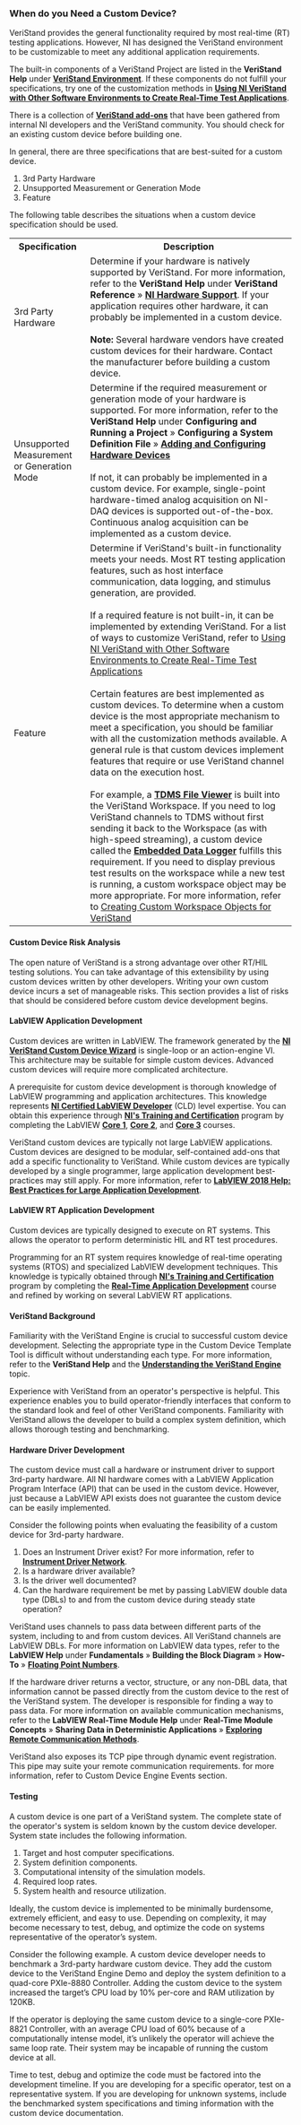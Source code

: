 ### When do you Need a Custom Device?

VeriStand provides the general functionality required by most real-time (RT) testing applications. However, NI has designed the VeriStand environment to be customizable to meet any additional application requirements.

The built-in components of a VeriStand Project are listed in the **VeriStand Help** under **[VeriStand Environment](https://www.ni.com/documentation/en/veristand/latest/manual/environment/)**. If these components do not fulfill your specifications, try one of the customization methods in **[Using NI VeriStand with Other Software Environments to Create Real-Time Test Applications](https://www.ni.com/en-us/innovations/white-papers/09/using-ni-veristand-with-other-software-environments-to-create-re.html)**.

There is a collection of **[VeriStand add-ons](https://www.ni.com/en-us/support/documentation/supplemental/15/veristand-add-ons.html)** that have been gathered from internal NI developers and the VeriStand community. You should check for an existing custom device before building one.

In general, there are three specifications that are best-suited for a custom device.
1.	3rd Party Hardware
2.	Unsupported Measurement or Generation Mode
3.	Feature

The following table describes the situations when a custom device specification should be used.

<table>
  <tr>
    <th>Specification</th>
    <th>Description</th>
  </tr>
  <tr>
    <td>3rd Party Hardware</td>
    <td>Determine if your hardware is natively supported by VeriStand. For more information, refer to the <strong>VeriStand Help</strong> under <strong>VeriStand Reference</strong> » <strong><a href="https://www.ni.com/documentation/en/veristand/latest/manual/ni-hardware-support/">NI Hardware Support</a></strong>. If your application requires other hardware, it can probably be implemented in a custom device. <br><br> <strong>Note:</strong> Several hardware vendors have created custom devices for their hardware. Contact the manufacturer before building a custom device.</td>
  </tr>
  <tr>
    <td>Unsupported Measurement or Generation Mode</td>
    <td>Determine if the required measurement or generation mode of your hardware is supported. For more information, refer to the <strong>VeriStand Help</strong> under <strong>Configuring and Running a Project</strong> » <strong>Configuring a System Definition File</strong> » <strong><a href="https://www.ni.com/documentation/en/veristand/latest/manual/add-configure-hardware-device/">Adding and Configuring Hardware Devices</a></strong> <br><br> If not, it can probably be implemented in a custom device. For example, single-point hardware-timed analog acquisition on NI-DAQ devices is supported out-of-the-box. Continuous analog acquisition can be implemented as a custom device.</td>
  </tr>
  <tr>
    <td>Feature</td>
    <td>Determine if VeriStand's built-in functionality meets your needs. Most RT testing application features, such as host interface communication, data logging, and stimulus generation, are provided. <br><br> If a required feature is not built-in, it can be implemented by extending VeriStand. For a list of ways to customize VeriStand, refer to <a href="https://www.ni.com/en-us/innovations/white-papers/09/using-ni-veristand-with-other-software-environments-to-create-re.html">Using NI VeriStand with Other Software Environments to Create Real-Time Test Applications</a> <br><br> Certain features are best implemented as custom devices. To determine when a custom device is the most appropriate mechanism to meet a specification, you should be familiar with all the customization methods available. A general rule is that custom devices implement features that require or use VeriStand channel data on the execution host. <br><br> For example, a <strong><a href="https://www.ni.com/documentation/en/veristand/latest/manual/enhance-workspace-tools/">TDMS File Viewer</a></strong> is built into the VeriStand Workspace. If you need to log VeriStand channels to TDMS without first sending it back to the Workspace (as with high-speed streaming), a custom device called the <strong><a href="https://www.ni.com/documentation/en/veristand/latest/manual/log-target-data-embedded-data-logger/">Embedded Data Logger</a></strong> fulfills this requirement. If you need to display previous test results on the workspace while a new test is running, a custom workspace object may be more appropriate. For more information, refer to <a href="https://knowledge.ni.com/KnowledgeArticleDetails?id=kA03q000000x4QfCAI&l=en-US">Creating Custom Workspace Objects for VeriStand</a></td>
  </tr>
</table>

#### Custom Device Risk Analysis

The open nature of VeriStand is a strong advantage over other RT/HIL testing solutions. You can take advantage of this extensibility by using custom devices written by other developers. Writing your own custom device incurs a set of manageable risks. This section provides a list of risks that should be considered before custom device development begins.

#### LabVIEW Application Development

Custom devices are written in LabVIEW. The framework generated by the **[NI VeriStand Custom Device Wizard](https://github.com/ni/niveristand-custom-device-wizard)** is single-loop or an action-engine VI. This architecture may be suitable for simple custom devices. Advanced custom devices will require more complicated architecture.

A prerequisite for custom device development is thorough knowledge of LabVIEW programming and application architectures. This knowledge represents **[NI Certified LabVIEW Developer](https://education.ni.com/badges/resources/1255)** (CLD) level expertise. You can obtain this experience through **[NI's Training and Certification](https://www.ni.com/en-us/shop/services/education-services.html)** program by completing the LabVIEW **[Core 1](https://www.ni.com/en-us/shop/services/education-services/customer-education-courses/labview-core-1-course-overview.html)**, **[Core 2](https://www.ni.com/en-us/shop/services/education-services/customer-education-courses/labview-core-2-course-overview.html)**, and **[Core 3](https://www.ni.com/en-us/shop/services/education-services/customer-education-courses/labview-core-3-course-overview.html)** courses.

VeriStand custom devices are typically not large LabVIEW applications. Custom devices are designed to be modular, self-contained add-ons that add a specific functionality to VeriStand. While custom devices are typically developed by a single programmer, large application development best-practices may still apply. For more information, refer to **[LabVIEW 2018 Help: Best Practices for Large Application Development](https://zone.ni.com/reference/en-XX/help/371361R-01/lvdevconcepts/best_practices_large_apps/)**.

#### LabVIEW RT Application Development

Custom devices are typically designed to execute on RT systems. This allows the operator to perform deterministic HIL and RT test procedures.

Programming for an RT system requires knowledge of real-time operating systems (RTOS) and specialized LabVIEW development techniques. This knowledge is typically obtained through **[NI's Training and Certification](https://www.ni.com/en-us/shop/services/education-services.html)** program by completing the **[Real-Time Application Development](https://www.ni.com/en-us/shop/services/products/labview-real-time-1-course.html)** course and refined by working on several LabVIEW RT applications.

#### VeriStand Background

Familiarity with the VeriStand Engine is crucial to successful custom device development. Selecting the appropriate type in the Custom Device Template Tool is difficult without understanding each type. For more information, refer to the **VeriStand Help** and the **[Understanding the VeriStand Engine](https://www.ni.com/documentation/en/veristand/latest/manual/vs-engine/)** topic.

Experience with VeriStand from an operator's perspective is helpful. This experience enables you to build operator-friendly interfaces that conform to the standard look and feel of other VeriStand components. Familiarity with VeriStand allows the developer to build a complex system definition, which allows thorough testing and benchmarking.

#### Hardware Driver Development

The custom device must call a hardware or instrument driver to support 3rd-party hardware. All NI hardware comes with a LabVIEW Application Program Interface (API) that can be used in the custom device. However, just because a LabVIEW API exists does not guarantee the custom device can be easily implemented.

Consider the following points when evaluating the feasibility of a custom device for 3rd-party hardware.

1. Does an Instrument Driver exist? For more information, refer to **[Instrument Driver Network](https://www.ni.com/en-us/support/downloads/instrument-drivers.html)**.
2. Is a hardware driver available?
3. Is the driver well documented?
4. Can the hardware requirement be met by passing LabVIEW double data type (DBLs) to and from the custom device during steady state operation?

VeriStand uses channels to pass data between different parts of the system, including to and from custom devices. All VeriStand channels are LabVIEW DBLs. For more information on LabVIEW data types, refer to the **LabVIEW Help** under **Fundamentals** » **Building the Block Diagram** » **How-To** » **[Floating Point Numbers](https://zone.ni.com/reference/en-XX/help/371361R-01/lvhowto/floating_point_numbers/)**.

If the hardware driver returns a vector, structure, or any non-DBL data, that information cannot be passed directly from the custom device to the rest of the VeriStand system. The developer is responsible for finding a way to pass data. For more information on available communication mechanisms, refer to the **LabVIEW Real-Time Module Help** under **Real-Time Module Concepts** » **Sharing Data in Deterministic Applications** » **[Exploring Remote Communication Methods](https://zone.ni.com/reference/en-XX/help/370715P-01/lvrtconcepts/exploring_communication_methods/)**.

VeriStand also exposes its TCP pipe through dynamic event registration. This pipe may suite your remote communication requirements. for more information, refer to Custom Device Engine Events section.

#### Testing

A custom device is one part of a VeriStand system. The complete state of the operator's system is seldom known by the custom device developer. System state includes the following information.

1. Target and host computer specifications.
2. System definition components.
3. Computational intensity of the simulation models.
4. Required loop rates.
5. System health and resource utilization.

Ideally, the custom device is implemented to be minimally burdensome, extremely efficient, and easy to use. Depending on complexity, it may become necessary to test, debug, and optimize the code on systems representative of the operator’s system.

Consider the following example. A custom device developer needs to benchmark a 3rd-party hardware custom device. They add the custom device to the VeriStand Engine Demo and deploy the system definition to a quad-core PXIe-8880 Controller. Adding the custom device to the system increased the target’s CPU load by 10% per-core and RAM utilization by 120KB.

If the operator is deploying the same custom device to a single-core PXIe-8821 Controller, with an average CPU load of 60% because of a computationally intense model, it’s unlikely the operator will achieve the same loop rate. Their system may be incapable of running the custom device at all.

Time to test, debug and optimize the code must be factored into the development timeline. If you are developing for a specific operator, test on a representative system. If you are developing for unknown systems, include the benchmarked system specifications and timing information with the custom device documentation.
